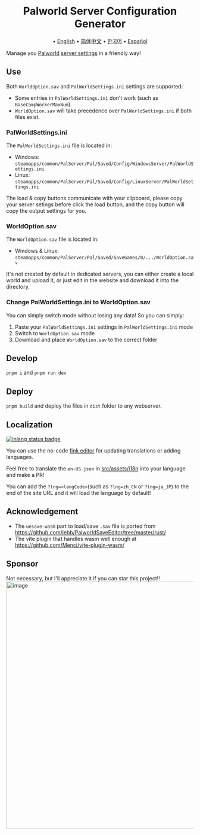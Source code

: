 <h1 align="center">
  <br>
    Palworld Server Configuration Generator
  <br>
</h1>
<p align="center">
   • <a href="/README.md">English</a>
   • <a href="/docs/README_zh_CN.md">简体中文</a>
   • <a href="/docs/README_ko_KR.md">한국어</a>
   • <a href="/docs/README_es_ES.md">Español</a>
</p>

Manage you [Palworld](https://store.steampowered.com/app/1623730/Palworld/) [server settings](https://tech.palworldgame.com/optimize-game-balance) in a friendly way!

## Use

Both `WorldOption.sav` and `PalWorldSettings.ini` settings are supported:

- Some entries in `PalWorldSettings.ini` don't work (such as `BaseCampWorkerMaxNum`).
- `WorldOption.sav` will take precedence over `PalWorldSettings.ini` if both files exist.

### PalWorldSettings.ini

The `PalWorldSettings.ini` file is located in:

- Windows: `steamapps/common/PalServer/Pal/Saved/Config/WindowsServer/PalWorldSettings.ini`
- Linux: `steamapps/common/PalServer/Pal/Saved/Config/LinuxServer/PalWorldSettings.ini`

The load & copy buttons communicate with your clipboard, please copy your server setings before click the load button,
and the copy button will copy the output settings for you.

### WorldOption.sav

The `WorldOption.sav` file is located in:

- Windows & Linux: `steamapps/common/PalServer/Pal/Saved/SaveGames/0/.../WorldOption.sav`

It's not created by default in dedicated servers, you can either create a local world and upload it, or just edit in the website and download it into the directory.

### Change PalWorldSettings.ini to WorldOption.sav

You can simply switch mode without losing any data! So you can simply:

1. Paste your `PalWorldSettings.ini` settings in `PalWorldSettings.ini` mode
2. Switch to `WorldOption.sav` mode
3. Download and place `WorldOption.sav` to the correct folder

## Develop

`pnpm i` and `pnpm run dev`

## Deploy

`pnpm build` and deploy the files in `dist` folder to any webserver.

## Localization

[![inlang status badge](https://badge.inlang.com/?url=github.com/Bluefissure/pal-conf)](https://fink.inlang.com/github.com/Bluefissure/pal-conf?ref=badge)

You can use the no-code [fink editor](https://fink.inlang.com/github.com/Bluefissure/pal-conf) for updating translations or adding languages.

Feel free to translate the `en-US.json` in [src/assets/i18n](/src/assets/i18n) into your language and make a PR!

You can add the `?lng=<langCode>`(such as `?lng=zh_CN` or `?lng=ja_JP`) to the end of the site URL and it will load the language by default!

## Acknowledgement

- The `uesave-wasm` part to load/save `.sav` file is ported from https://github.com/iebb/PalworldSaveEditor/tree/master/rust/
- The vite plugin that handles wasm well enough at https://github.com/Menci/vite-plugin-wasm/

## Sponsor

Not necessary, but I'll appreciate it if you can star this project!!
<img width="662" alt="image" src="https://github.com/Bluefissure/pal-conf/assets/9719003/906de048-99cc-4448-bf21-93440ac0c1f1">
